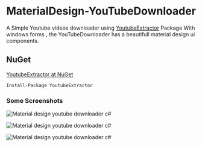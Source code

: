 # MaterialDesign-YouTubeDownloader

A Simple Youtube videos downloader using <a href="https://www.nuget.org/packages/YoutubeExtractor" >YoutubeExtractor</a> Package With windows forms , the YouTubeDownloader has a beautifull material design ui components.

## NuGet

[YoutubeExtractor at NuGet](http://nuget.org/packages/YoutubeExtractor)

    Install-Package YoutubeExtractor


### Some Screenshots

![Material design youtube downloader c#](https://cloud.githubusercontent.com/assets/24621701/24830808/e69bec84-1c84-11e7-96c4-80dad4ea8381.png)

![Material design youtube downloader c#](https://cloud.githubusercontent.com/assets/24621701/24830810/e6ccb0a8-1c84-11e7-90c9-500899db72f0.png)

![Material design youtube downloader c#](https://cloud.githubusercontent.com/assets/24621701/24830809/e6c6da20-1c84-11e7-9478-59f74532c60e.png)
